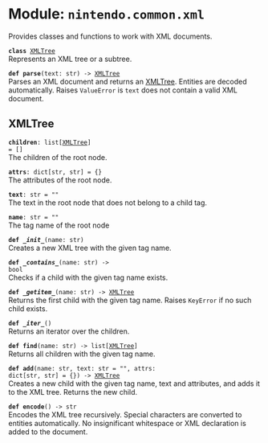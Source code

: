 
# Module: <code>nintendo.common.xml</code>

Provides classes and functions to work with XML documents.

<code>**class** [XMLTree](#xmltree)</code><br>
<span class="docs">Represents an XML tree or a subtree.</span>

<code>**def parse**(text: str) -> [XMLTree](#xmltree)</code><br>
<span class="docs">Parses an XML document and returns an [XMLTree](#xmltree). Entities are decoded automatically. Raises `ValueError` is `text` does not contain a valid XML document.</span>

## XMLTree
<code>**children**: list[[XMLTree](#xmltree)] = []</code><br>
<span class="docs">The children of the root node.

<code>**attrs**: dict[str, str] = {}</code><br>
<span class="docs">The attributes of the root node.</span>

<code>**text**: str = ""</code><br>
<span class="docs">The text in the root node that does not belong to a child tag.</span>

<code>**name**: str = ""</code><br>
<span class="docs">The tag name of the root node</span>

<code>**def _\_init__**(name: str)</code><br>
<span class="docs">Creates a new XML tree with the given tag name.</span>

<code>**def _\_contains__**(name: str) -> bool</code><br>
<span class="docs">Checks if a child with the given tag name exists.</span>

<code>**def _\_getitem__**(name: str) -> [XMLTree](#xmltree)</code><br>
<span class="docs">Returns the first child with the given tag name. Raises `KeyError` if no such child exists.</span>

<code>**def _\_iter__**()</code><br>
<span class="docs">Returns an iterator over the children.</span>

<code>**def find**(name: str) -> list[[XMLTree](#xmltree)]</code><br>
<span class="docs">Returns all children with the given tag name.</span>

<code>**def add**(name: str, text: str = "", attrs: dict[str, str] = {}) -> [XMLTree](#xmltree)</code><br>
<span class="docs">Creates a new child with the given tag name, text and attributes, and adds it to the XML tree. Returns the new child.

<code>**def encode**() -> str</code><br>
<span class="docs">Encodes the XML tree recursively. Special characters are converted to entities automatically. No insignificant whitespace or XML declaration is added to the document.</span>
